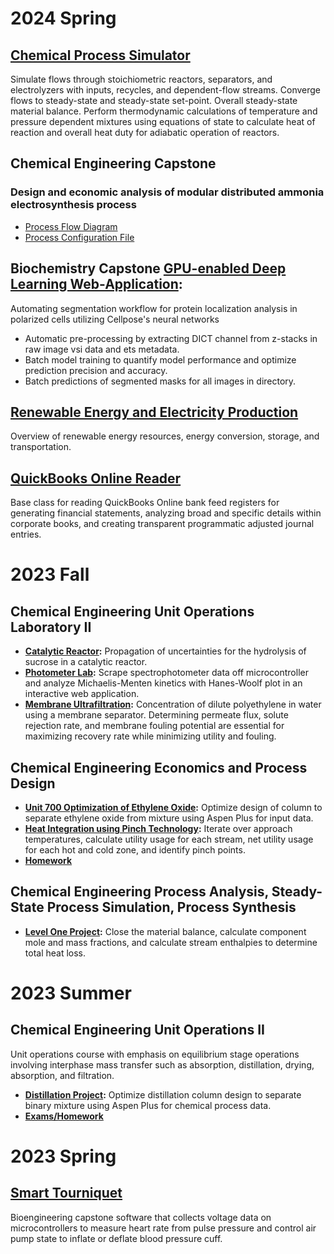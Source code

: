 # 2024 Spring

## [Chemical Process Simulator](https://github.com/hunterviolette/24spring/tree/simulator)
Simulate flows through stoichiometric reactors, separators, and electrolyzers with inputs, recycles, 
and dependent-flow streams. Converge flows to steady-state and steady-state set-point. Overall 
steady-state material balance. Perform thermodynamic calculations of temperature and pressure dependent 
mixtures using equations of state to calculate heat of reaction and overall heat duty for adiabatic 
operation of reactors.

## Chemical Engineering Capstone
### Design and economic analysis of modular distributed ammonia electrosynthesis process
- [Process Flow Diagram](https://github.com/hunterviolette/24spring/blob/main/che_capstone/assets/pfd.png)
- [Process Configuration File](https://github.com/hunterviolette/24spring/blob/main/che_capstone/configs/ammonia_electrosynthesis.json)

## Biochemistry Capstone [GPU-enabled Deep Learning Web-Application](https://github.com/hunterviolette/24spring/tree/Kelley-lab):
Automating segmentation workflow for protein localization analysis in polarized cells utilizing Cellpose's neural networks
- Automatic pre-processing by extracting DICT channel from z-stacks in raw image vsi data and ets metadata. 
- Batch model training to quantify model performance and optimize prediction precision and 
accuracy. 
- Batch predictions of segmented masks for all images in directory.

## [Renewable Energy and Electricity Production](https://github.com/hunterviolette/24spring/tree/main/eet460)
Overview of renewable energy resources, energy conversion, storage, and transportation.

## [QuickBooks Online Reader](https://github.com/hunterviolette/QBO-Reader)
Base class for reading QuickBooks Online bank feed registers for generating financial statements, 
analyzing broad and specific details within corporate books, and creating transparent programmatic 
adjusted journal entries.

# 2023 Fall

## Chemical Engineering Unit Operations Laboratory II
- **[Catalytic Reactor](https://github.com/hunterviolette/23fall/tree/main/363/catalytic_reactor):** Propagation of uncertainties for the hydrolysis of sucrose in a catalytic reactor.
- **[Photometer Lab](https://github.com/hunterviolette/23fall/tree/photo_lab):** Scrape spectrophotometer data off microcontroller and analyze Michaelis-Menten kinetics with Hanes-Woolf plot in an interactive web application.
- **[Membrane Ultrafiltration](https://github.com/hunterviolette/23fall/tree/main/363/membrane_ultrafiltration):** Concentration of dilute polyethylene in water using a membrane separator. Determining permeate flux, solute rejection rate, and membrane fouling potential are essential for maximizing recovery rate while minimizing utility and fouling.

## Chemical Engineering Economics and Process Design
- **[Unit 700 Optimization of Ethylene Oxide](https://github.com/hunterviolette/23fall/tree/main/477/etox_proj):** Optimize design of column to separate ethylene oxide from mixture using Aspen Plus for input data.
- **[Heat Integration using Pinch Technology](https://github.com/hunterviolette/23fall/tree/main/477/pinch_proj):** Iterate over approach temperatures, calculate utility usage for each stream, net utility usage for each hot and cold zone, and identify pinch points.
- **[Homework](https://github.com/hunterviolette/23fall/tree/main/477/scripts)**

## Chemical Engineering Process Analysis, Steady-State Process Simulation, Process Synthesis
- **[Level One Project](https://github.com/hunterviolette/23fall/tree/main/478/LevelOneProj):**  Close the material balance, calculate component mole and mass fractions, and calculate stream enthalpies to determine total heat loss.

# 2023 Summer

## Chemical Engineering Unit Operations II
Unit operations course with emphasis on equilibrium stage operations involving interphase mass transfer 
such as absorption, distillation, drying, absorption, and filtration.
- **[Distillation Project](https://github.com/hunterviolette/CHE362/tree/master/distillation_proj):** Optimize distillation column design to separate binary mixture using Aspen Plus for chemical process data.
- **[Exams/Homework](https://github.com/hunterviolette/CHE362/tree/master/scripts)**


# 2023 Spring

## [Smart Tourniquet](https://github.com/hunterviolette/smart_tourniquet/tree/main)
Bioengineering capstone software that collects voltage data on microcontrollers to measure heart rate from 
pulse pressure and control air pump state to inflate or deflate blood pressure cuff.

